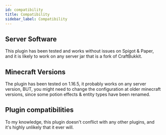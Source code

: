 ```yaml
---
id: compatibility
title: Compatibility
sidebar_label: Compatibility
---
```

## Server Software
This plugin has been tested and works without issues on Spigot & Paper, and it is likely to work on any server jar that is a fork of CraftBukkit.

## Minecraft Versions
The plugin has been tested on 1.16.5, it probably works on any server version, BUT, you might need to change the configuration at older minecraft versions, since some potion effects & entity types have been renamed.

## Plugin compatibilities
To my knowledge, this plugin doesn't conflict with any other plugins, and it's highly unlikely that it ever will.